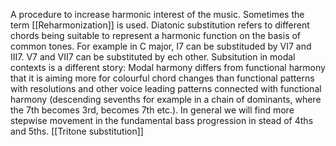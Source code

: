A procedure to increase harmonic interest of the music.
Sometimes the term [[Reharmonization]] is used.
Diatonic substitution refers to different chords being suitable to represent a harmonic function on the basis of common tones.
For example in C major, I7 can be substituded by VI7 and III7.
V7 and VII7 can be substituted by ech other.
Subsitution in modal contexts is a different story:
Modal harmony differs from functional harmony that it is aiming more for colourful chord changes than functional patterns with resolutions and other voice leading patterns connected with functional harmony (descending sevenths for example in a chain of dominants, where the 7th becomes 3rd, becomes 7th etc.).
In general we will find more stepwise movement in the fundamental bass progression in  stead of 4ths and 5ths.
[[Tritone substitution]]